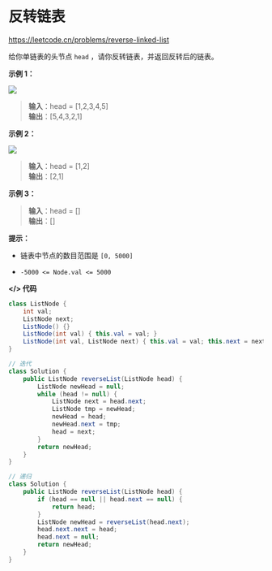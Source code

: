 # 反转链表

https://leetcode.cn/problems/reverse-linked-list

给你单链表的头节点 `head` ，请你反转链表，并返回反转后的链表。

**示例 1：**

![](https://assets.leetcode.com/uploads/2021/02/19/rev1ex1.jpg)

> **输入**：head = \[1,2,3,4,5\]<br>
**输出**：\[5,4,3,2,1\]

**示例 2：**

![](https://assets.leetcode.com/uploads/2021/02/19/rev1ex2.jpg)

> **输入**：head = \[1,2\]<br>
**输出**：\[2,1\]

**示例 3：**

> **输入**：head = \[\]<br>
**输出**：\[\]

**提示：**

- 链表中节点的数目范围是 `[0, 5000]`

- `-5000 <= Node.val <= 5000`

**</> 代码**

```java
class ListNode {
    int val;
    ListNode next;
    ListNode() {}
    ListNode(int val) { this.val = val; }
    ListNode(int val, ListNode next) { this.val = val; this.next = next; }
}

// 迭代
class Solution {
    public ListNode reverseList(ListNode head) {
        ListNode newHead = null;
        while (head != null) {
            ListNode next = head.next;
            ListNode tmp = newHead;
            newHead = head;
            newHead.next = tmp;
            head = next;
        }
        return newHead;
    }
}

// 递归
class Solution {
    public ListNode reverseList(ListNode head) {
        if (head == null || head.next == null) {
            return head;
        }
        ListNode newHead = reverseList(head.next);
        head.next.next = head;
        head.next = null;
        return newHead;
    }
}
```
